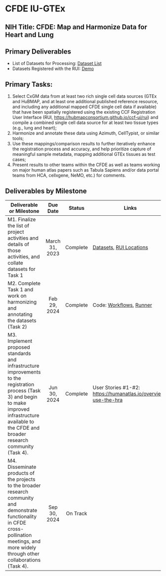 # CFDE IU-GTEx
## NIH Title: CFDE: Map and Harmonize Data for Heart and Lung

## Primary Deliverables

- List of Datasets for Processing: [Dataset List](https://docs.google.com/spreadsheets/d/1HyUCq8n2zOozOck_Nvrp0RNd1TL4iK9I0C5cb9DuHhY/edit#gid=1819669777)
- Datasets Registered with the RUI: [Demo](https://hubmapconsortium.github.io/hra-gtex-pilot2/ccf-eui.html)

## Primary Tasks:

1. Select CxGM data from at least two rich single cell data sources (GTEx and HuBMAP, and at least one additional published reference resource, and including any additional mapped CFDE single cell data if available) that have been spatially registered using the existing CCF Registration User Interface (RUI, https://hubmapconsortium.github.io/ccf-ui/rui) and compile a combined single cell data source for at least two tissue types (e.g., lung and heart);
2. Harmonize and annotate these data using Azimuth, CellTypist, or similar tools;
3. Use these mappings/comparison results to further iteratively enhance the registration process and accuracy, and help prioritize capture of meaningful sample metadata, mapping additional GTEx tissues as test cases;
4. Present results to other teams within the CFDE  as well as teams working on major human atlas papers such as Tabula Sapiens and/or data portal teams from HCA, cellxgene, NeMO, etc.) for comments.

## Deliverables by Milestone

| Deliverable or Milestone | Due Date | Status | Links
|---|:-:|:-:|---|
| M1. Finalize the list of project activities and details of those activities, and collate datasets for Task 1 | March 31, 2023 | Complete | [Datasets](https://docs.google.com/spreadsheets/d/1HyUCq8n2zOozOck_Nvrp0RNd1TL4iK9I0C5cb9DuHhY/edit#gid=2095065964), [RUI Locations](https://hubmapconsortium.github.io/hra-gtex-pilot2/ccf-eui.html) |
| M2. Complete Task 1 and work on harmonizing and annotating the datasets (Task 2) | Feb 29, 2024 | Complete | Code: [Workflows](https://github.com/hubmapconsortium/hra-workflows), [Runner](https://github.com/hubmapconsortium/hra-workflows) |
| M3. Implement proposed standards and infrastructure improvements to the registration process (Task 3) and begin to make improved infrastructure available to the CFDE and broader research community (Task 4). | Jun 30, 2024 | Complete | User Stories #1-#2: https://humanatlas.io/overview-use-the-hra|
| M4. Disseminate products of the projects to the broader research community and demonstrate functionality in CFDE cross-pollination meetings, and more widely through other collaborations (Task 4). | Sep 30, 2024 | On Track | |

